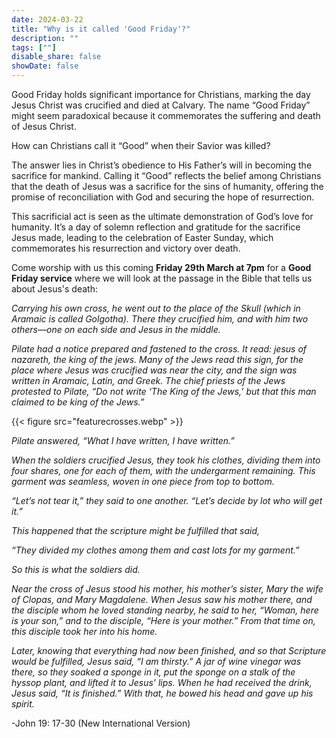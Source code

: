 ```yaml
---
date: 2024-03-22
title: "Why is it called 'Good Friday'?"
description: ""
tags: [""]
disable_share: false
showDate: false
---
```

Good Friday holds significant importance for Christians, marking the day Jesus Christ was crucified and died at Calvary. The name “Good Friday” might seem paradoxical because it commemorates the suffering and death of Jesus Christ. 

How can Christians call it “Good” when their Savior was killed? 

The answer lies in Christ’s obedience to His Father’s will in becoming the sacrifice for mankind. Calling it “Good” reflects the belief among Christians that the death of Jesus was a sacrifice for the sins of humanity, offering the promise of reconciliation with God and securing the hope of resurrection. 

This sacrificial act is seen as the ultimate demonstration of God’s love for humanity. It’s a day of solemn reflection and gratitude for the sacrifice Jesus made, leading to the celebration of Easter Sunday, which commemorates his resurrection and victory over death.

Come worship with us this coming **Friday 29th March at 7pm** for a **Good Friday service** where we will look at the passage in the Bible that tells us about Jesus's death: 

*Carrying his own cross, he went out to the place of the Skull (which in Aramaic is called Golgotha). There they crucified him, and with him two others—one on each side and Jesus in the middle.*

*Pilate had a notice prepared and fastened to the cross. It read: jesus of nazareth, the king of the jews. Many of the Jews read this sign, for the place where Jesus was crucified was near the city, and the sign was written in Aramaic, Latin, and Greek. The chief priests of the Jews protested to Pilate, “Do not write ‘The King of the Jews,’ but that this man claimed to be king of the Jews.”*

{{< figure src="featurecrosses.webp" >}}

*Pilate answered, “What I have written, I have written.”*

*When the soldiers crucified Jesus, they took his clothes, dividing them into four shares, one for each of them, with the undergarment remaining. This garment was seamless, woven in one piece from top to bottom.*

*“Let’s not tear it,” they said to one another. “Let’s decide by lot who will get it.”*

*This happened that the scripture might be fulfilled that said,*

*“They divided my clothes among them and cast lots for my garment.”*

*So this is what the soldiers did.*

*Near the cross of Jesus stood his mother, his mother’s sister, Mary the wife of Clopas, and Mary Magdalene. When Jesus saw his mother there, and the disciple whom he loved standing nearby, he said to her, “Woman, here is your son,” and to the disciple, “Here is your mother.” From that time on, this disciple took her into his home.*

*Later, knowing that everything had now been finished, and so that Scripture would be fulfilled, Jesus said, “I am thirsty.” A jar of wine vinegar was there, so they soaked a sponge in it, put the sponge on a stalk of the hyssop plant, and lifted it to Jesus’ lips. When he had received the drink, Jesus said, “It is finished.” With that, he bowed his head and gave up his spirit.*

 -John 19: 17-30 (New International Version)